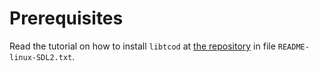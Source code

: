 # Prerequisites

Read the tutorial on how to install `libtcod` at
[the repository](https://bitbucket.org/libtcod/libtcod/) in file
`README-linux-SDL2.txt`.
